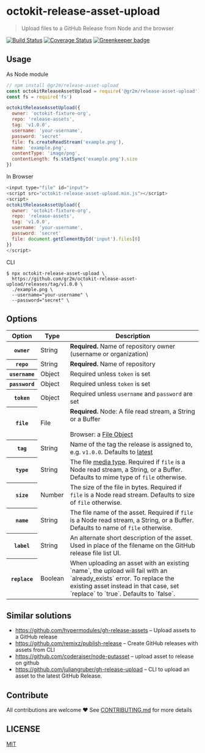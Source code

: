 # octokit-release-asset-upload

> Upload files to a GitHub Release from Node and the browser

[![Build Status](https://travis-ci.org/gr2m/octokit-release-asset-upload.svg?branch=master)](https://travis-ci.org/gr2m/octokit-release-asset-upload)
[![Coverage Status](https://coveralls.io/repos/gr2m/octokit-release-asset-upload/badge.svg?branch=master)](https://coveralls.io/github/gr2m/octokit-release-asset-upload?branch=master)
[![Greenkeeper badge](https://badges.greenkeeper.io/gr2m/octokit-release-asset-upload.svg)](https://greenkeeper.io/)

## Usage

As Node module

```js
// npm install @gr2m/release-asset-upload
const octokitReleaseAssetUpload = require('@gr2m/release-asset-upload')
const fs = require('fs')

octokitReleaseAssetUpload({
  owner: 'octokit-fixture-org',
  repo: 'release-assets',
  tag: 'v1.0.0',
  username: 'your-username',
  password: 'secret'
  file: fs.createReadStream('example.png'),
  name: 'example.png',
  contentType: 'image/png',
  contentLength: fs.statSync('example.png').size
})
```

In Browser

```js
<input type="file" id="input">
<script src="octokit-release-asset-upload.min.js"></script>
<script>
octokitReleaseAssetUpload({
  owner: 'octokit-fixture-org',
  repo: 'release-assets',
  tag: 'v1.0.0',
  username: 'your-username',
  password: 'secret'
  file: document.getElementById('input').files[0]
})
</script>
```

CLI

```
$ npx octokit-release-asset-upload \
  https://github.com/gr2m/octokit-release-asset-upload/releases/tag/v1.0.0 \
  ./example.png \
  --username="your-username" \
  --password="secret" \
```

## Options

<table>
  <thead>
    <tr>
      <th>
        Option
      </th>
      <th>
        Type
      </th>
      <th>
        Description
      </th>
    </tr>
  </thead>
  <tbody>
    <tr>
      <th>
        <code>owner</code>
      </th>
      <td>
        String
      </td>
      <td>
        <strong>Required.</strong>
        Name of repository owner (username or organization)
      </td>
    </tr>
    <tr>
      <th>
        <code>repo</code>
      </th>
      <td>
        String
      </td>
      <td>
        <strong>Required.</strong>
        Name of repository
      </td>
    </tr>
    <tr>
      <th>
        <code>username</code>
      </th>
      <td>
        Object
      </td>
      <td>
        Required unless <code>token</code> is set
      </td>
    </tr>
    <tr>
      <th>
        <code>password</code>
      </th>
      <td>
        Object
      </td>
      <td>
        Required unless <code>token</code> is set
      </td>
    </tr>
    <tr>
      <th>
        <code>token</code>
      </th>
      <td>
        Object
      </td>
      <td>
        Required unless <code>username</code> and <code>password</code> are set
      </td>
    </tr>
    <tr>
      <th>
        <code>file</code>
      </th>
      <td>
        File
      </td>
      <td>
        <strong>Required.</strong>
        Node: A file read stream, a String or a Buffer<br><br>
        Browser: a <a href="https://developer.mozilla.org/en-US/docs/Web/API/File">File Object</a>
      </td>
    </tr>
    <tr>
      <th>
        <code>tag</code>
      </th>
      <td>
        String
      </td>
      <td>
        Name of the tag the release is assigned to, e.g. <code>v1.0.0</code>. Defaults to <a href="https://developer.github.com/v3/repos/releases/#get-the-latest-release">latest</a>
      </td>
    </tr>
    <tr>
      <th>
        <code>type</code>
      </th>
      <td>
        String
      </td>
      <td>
        The file <a href="https://www.iana.org/assignments/media-types/media-types.xhtml">media type</a>. Required if <code>file</code> is a Node read stream, a String, or a Buffer. Defaults to mime type of <code>file</code> otherwise.
      </td>
    </tr>
    <tr>
      <th>
        <code>size</code>
      </th>
      <td>
        Number
      </td>
      <td>
        The size of the file in bytes. Required if <code>file</code> is a Node read stream. Defaults to size of <code>file</code> otherwise.
      </td>
    </tr>
    <tr>
      <th>
        <code>name</code>
      </th>
      <td>
        String
      </td>
      <td>
        The file name of the asset. Required if <code>file</code> is a Node read stream, a String, or a Buffer. Defaults to name of <code>file</code> otherwise.
      </td>
    </tr>
    <tr>
      <th>
        <code>label</code>
      </th>
      <td>
        String
      </td>
      <td>
        An alternate short description of the asset. Used in place of the filename on the GitHub release file list UI.
      </td>
    </tr>
    <tr>
      <th>
        <code>replace</code>
      </th>
      <td>
        Boolean
      </td>
      <td>
        When uploading an asset with an existing `name`, the upload will fail with an `already_exists` error. To replace the existing asset instead in that case, set `replace` to `true`. Defaults to `false`.
      </td>
    </tr>
  </tbody>
</table>

## Similar solutions

- https://github.com/hypermodules/gh-release-assets – Upload assets to a GitHub release
- https://github.com/remixz/publish-release – Create GitHub releases with assets from CLI
- https://github.com/coderaiser/node-putasset – upload asset to release on github
- https://github.com/juliangruber/gh-release-upload – CLI to upload an asset to the latest GitHub Release.

## Contribute

All contributions are welcome ❤️ See [CONTRIBUTING.md](CONTRIBUTING.md) for more details

## LICENSE

[MIT](LICENSE)
